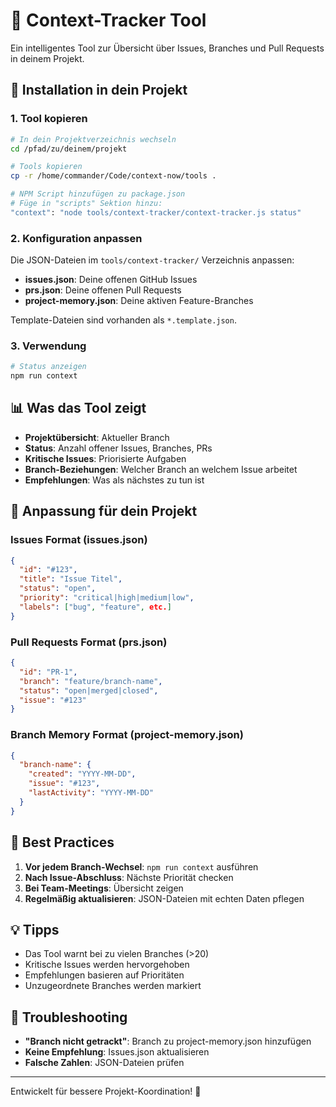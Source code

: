 # 🎯 Context-Tracker Tool

Ein intelligentes Tool zur Übersicht über Issues, Branches und Pull Requests in deinem Projekt.

## 🚀 Installation in dein Projekt

### 1. Tool kopieren
```bash
# In dein Projektverzeichnis wechseln
cd /pfad/zu/deinem/projekt

# Tools kopieren
cp -r /home/commander/Code/context-now/tools .

# NPM Script hinzufügen zu package.json
# Füge in "scripts" Sektion hinzu:
"context": "node tools/context-tracker/context-tracker.js status"
```

### 2. Konfiguration anpassen

Die JSON-Dateien im `tools/context-tracker/` Verzeichnis anpassen:

- **issues.json**: Deine offenen GitHub Issues
- **prs.json**: Deine offenen Pull Requests  
- **project-memory.json**: Deine aktiven Feature-Branches

Template-Dateien sind vorhanden als `*.template.json`.

### 3. Verwendung

```bash
# Status anzeigen
npm run context
```

## 📊 Was das Tool zeigt

- **Projektübersicht**: Aktueller Branch
- **Status**: Anzahl offener Issues, Branches, PRs
- **Kritische Issues**: Priorisierte Aufgaben
- **Branch-Beziehungen**: Welcher Branch an welchem Issue arbeitet
- **Empfehlungen**: Was als nächstes zu tun ist

## 🔧 Anpassung für dein Projekt

### Issues Format (issues.json)
```json
{
  "id": "#123",
  "title": "Issue Titel",
  "status": "open",
  "priority": "critical|high|medium|low",
  "labels": ["bug", "feature", etc.]
}
```

### Pull Requests Format (prs.json)
```json
{
  "id": "PR-1",
  "branch": "feature/branch-name",
  "status": "open|merged|closed",
  "issue": "#123"
}
```

### Branch Memory Format (project-memory.json)
```json
{
  "branch-name": {
    "created": "YYYY-MM-DD",
    "issue": "#123",
    "lastActivity": "YYYY-MM-DD"
  }
}
```

## 🎯 Best Practices

1. **Vor jedem Branch-Wechsel**: `npm run context` ausführen
2. **Nach Issue-Abschluss**: Nächste Priorität checken
3. **Bei Team-Meetings**: Übersicht zeigen
4. **Regelmäßig aktualisieren**: JSON-Dateien mit echten Daten pflegen

## 💡 Tipps

- Das Tool warnt bei zu vielen Branches (>20)
- Kritische Issues werden hervorgehoben
- Empfehlungen basieren auf Prioritäten
- Unzugeordnete Branches werden markiert

## 🐛 Troubleshooting

- **"Branch nicht getrackt"**: Branch zu project-memory.json hinzufügen
- **Keine Empfehlung**: Issues.json aktualisieren
- **Falsche Zahlen**: JSON-Dateien prüfen

---

Entwickelt für bessere Projekt-Koordination! 🚀